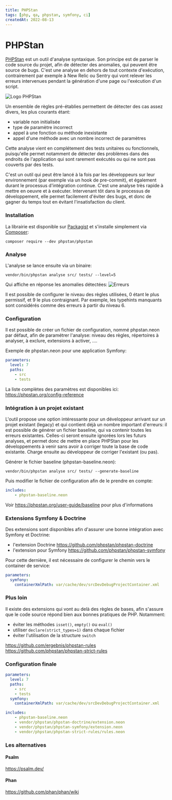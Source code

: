 ```yaml
---
title: PHPStan
tags: [php, qa, phpstan, symfony, ci]
createdAt: 2022-08-13
---
```


# PHPStan

[PHPStan](https://phpstan.org/) est un outil d'analyse syntaxique. Son principe est de parser le code source du projet, afin de détecter des anomalies, qui peuvent être source de bugs. C'est une analyse en dehors de tout contexte d'exécution, contrairement par exemple à New Relic ou Sentry qui vont relever les erreurs intervenues pendant la génération d'une page ou l'exécution d'un script.

![Logo PHPStan](/img/phpstan-logo.png)

Un ensemble de règles pré-établies permettent de détecter des cas assez divers, les plus courants étant:
- variable non initialisée
- type de paramètre incorrect
- appel à une fonction ou méthode inexistante
- appel d'une méthode avec un nombre incorrect de paramètres 


Cette analyse vient en complétement des tests unitaires ou fonctionnels, puisqu'elle permet notamment de détecter des problèmes dans des endroits de l'application qui sont rarement exécutés ou qui ne sont pas couverts par des tests.

C'est un outil qui peut être lancé à la fois par les développeurs sur leur environnement (par exemple via un hook de pre-commit), et également durant le processus d'intégration continue. C'est une analyse très rapide à mettre en oeuvre et à exécuter. Intervenant tôt dans le processus de développement, elle permet facilement d'éviter des bugs, et donc de gagner du temps tout en évitant l'insatisfaction du client.

### Installation


La librairie est disponible sur [Packagist](https://packagist.org/packages/phpstan/phpstan) et s'installe simplement via [Composer](https://getcomposer.org/):

```shell
composer require --dev phpstan/phpstan
```

### Analyse


L'analyse se lance ensuite via un binaire:
```shell
vendor/bin/phpstan analyse src/ tests/ --level=5
```

Qui affiche en réponse les anomalies détectées:
![Erreurs](/img/phpstan1.png)


Il est possible de configurer le niveau des règles utilisées, 0 étant le plus permissif, et 9 le plus contraignant. Par exemple, les typehints manquants sont considérés comme des erreurs à partir du niveau 6.


### Configuration

Il est possible de créer un fichier de configuration, nommé phpstan.neon par défaut, afin de paramétrer l'analyse: niveau des règles, répertoires à analyser, à exclure, extensions à activer, ....

Exemple de phpstan.neon pour une application Symfony:
```yaml
parameters:
  level: 7
  paths:
    - src
    - tests
```

La liste complètes des paramètres est disponibles ici:
<https://phpstan.org/config-reference>


### Intégration à un projet existant

L'outil propose une option intéressante pour un développeur arrivant sur un projet existant (legacy) et qui contient déjà un nombre important d'erreurs: il est possible de générer un fichier baseline, qui va contenir toutes les erreurs existantes. Celles-ci seront ensuite ignorées lors les futurs analyses, et permet donc de mettre en place PHPStan pour les développements à venir sans avoir à corriger toute la base de code existante. Charge ensuite au développeur de corriger l'existant (ou pas).


Générer le fichier baseline (phpstan-baseline.neon):
```shell
vendor/bin/phpstan analyse src/ tests/ --generate-baseline
```

Puis modifier le fichier de configuration afin de le prendre en compte:
```yaml
includes:
	- phpstan-baseline.neon
```


Voir <https://phpstan.org/user-guide/baseline> pour plus d'informations


### Extensions Symfony & Doctrine

Des extensions sont disponibles afin d'assurer une bonne intégration avec Symfony et Doctrine:
- l'extension Doctrine <https://github.com/phpstan/phpstan-doctrine>
- l'extension pour Symfony <https://github.com/phpstan/phpstan-symfony>

Pour cette dernière, il est nécessaire de configurer le chemin vers le container de service:
```yaml
parameters:
  symfony:
    containerXmlPath: var/cache/dev/srcDevDebugProjectContainer.xml
```
  
### Plus loin

Il existe des extensions qui vont au delà des règles de bases, afin s'assure que le code source répond bien aux bonnes pratiques de PHP. Notamment:
- éviter les méthodes `isset()`, `empty()` ou `eval()`
- utiliser `declare(strict_types=1)` dans chaque fichier
- éviter l'utilisation de la structure `switch`

<https://github.com/ergebnis/phpstan-rules>
<https://github.com/phpstan/phpstan-strict-rules>


### Configuration finale

```yaml
parameters:
  level: 7
  paths:
    - src
    - tests
  symfony:
    containerXmlPath: var/cache/dev/srcDevDebugProjectContainer.xml

includes:
	- phpstan-baseline.neon
	- vendor/phpstan/phpstan-doctrine/extension.neon
	- vendor/phpstan/phpstan-symfony/extension.neon
	- vendor/phpstan/phpstan-strict-rules/rules.neon
```


### Les alternatives

#### Psalm

<https://psalm.dev/>


#### Phan

<https://github.com/phan/phan/wiki>
